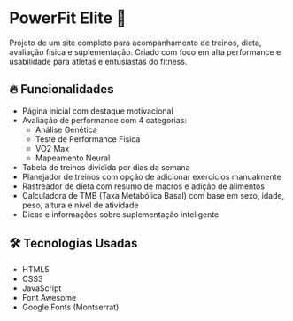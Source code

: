 # PowerFit Elite 💪

Projeto de um site completo para acompanhamento de treinos, dieta, avaliação física e suplementação. Criado com foco em alta performance e usabilidade para atletas e entusiastas do fitness.

## 🔥 Funcionalidades

- Página inicial com destaque motivacional
- Avaliação de performance com 4 categorias:
  - Análise Genética
  - Teste de Performance Física
  - VO2 Max
  - Mapeamento Neural
- Tabela de treinos dividida por dias da semana
- Planejador de treinos com opção de adicionar exercícios manualmente
- Rastreador de dieta com resumo de macros e adição de alimentos
- Calculadora de TMB (Taxa Metabólica Basal) com base em sexo, idade, peso, altura e nível de atividade
- Dicas e informações sobre suplementação inteligente

## 🛠️ Tecnologias Usadas

- HTML5
- CSS3
- JavaScript
- Font Awesome
- Google Fonts (Montserrat)
